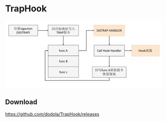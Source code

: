 # TrapHook

![traphook](img/traphook.jpeg)

## Download
https://github.com/dodola/TrapHook/releases
